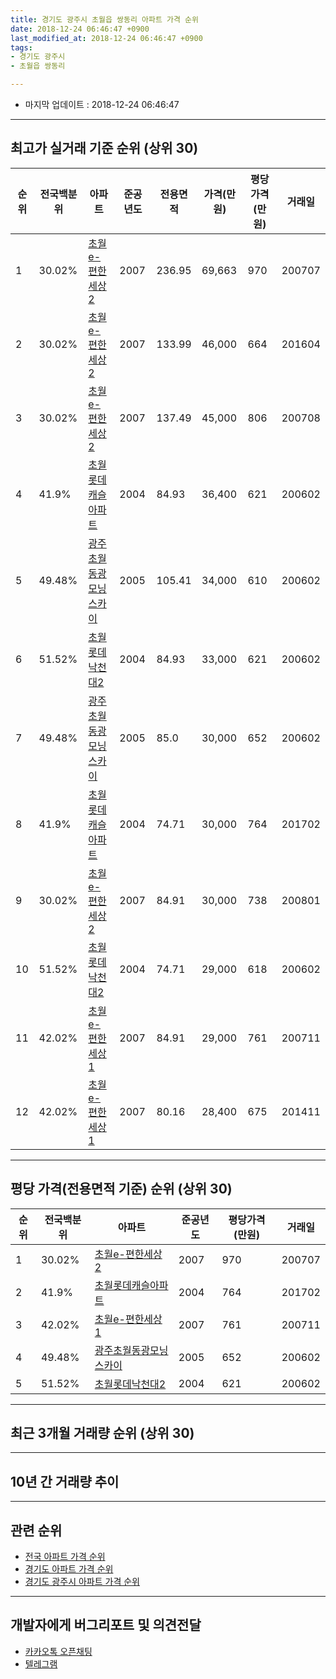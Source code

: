 ```yaml
---
title: 경기도 광주시 초월읍 쌍동리 아파트 가격 순위
date: 2018-12-24 06:46:47 +0900
last_modified_at: 2018-12-24 06:46:47 +0900
tags:
- 경기도 광주시
- 초월읍 쌍동리

---
```


* 마지막 업데이트 : 2018-12-24 06:46:47

---

## 최고가 실거래 기준 순위 (상위 30)


|순위|전국백분위|아파트|준공년도|전용면적|가격(만원)|평당가격(만원)|거래일|
|---|---|---|---|---|---|---|---|
|1|30.02%|[초월e-편한세상2](https://search.naver.com/search.naver?query=%EA%B2%BD%EA%B8%B0%EB%8F%84+%EA%B4%91%EC%A3%BC%EC%8B%9C+%EC%B4%88%EC%9B%94%EC%9D%8D+%EC%8C%8D%EB%8F%99%EB%A6%AC+%EC%B4%88%EC%9B%94e-%ED%8E%B8%ED%95%9C%EC%84%B8%EC%83%812)|2007|236.95|69,663|970|200707|
|2|30.02%|[초월e-편한세상2](https://search.naver.com/search.naver?query=%EA%B2%BD%EA%B8%B0%EB%8F%84+%EA%B4%91%EC%A3%BC%EC%8B%9C+%EC%B4%88%EC%9B%94%EC%9D%8D+%EC%8C%8D%EB%8F%99%EB%A6%AC+%EC%B4%88%EC%9B%94e-%ED%8E%B8%ED%95%9C%EC%84%B8%EC%83%812)|2007|133.99|46,000|664|201604|
|3|30.02%|[초월e-편한세상2](https://search.naver.com/search.naver?query=%EA%B2%BD%EA%B8%B0%EB%8F%84+%EA%B4%91%EC%A3%BC%EC%8B%9C+%EC%B4%88%EC%9B%94%EC%9D%8D+%EC%8C%8D%EB%8F%99%EB%A6%AC+%EC%B4%88%EC%9B%94e-%ED%8E%B8%ED%95%9C%EC%84%B8%EC%83%812)|2007|137.49|45,000|806|200708|
|4|41.9%|[초월롯데캐슬아파트](https://search.naver.com/search.naver?query=%EA%B2%BD%EA%B8%B0%EB%8F%84+%EA%B4%91%EC%A3%BC%EC%8B%9C+%EC%B4%88%EC%9B%94%EC%9D%8D+%EC%8C%8D%EB%8F%99%EB%A6%AC+%EC%B4%88%EC%9B%94%EB%A1%AF%EB%8D%B0%EC%BA%90%EC%8A%AC%EC%95%84%ED%8C%8C%ED%8A%B8)|2004|84.93|36,400|621|200602|
|5|49.48%|[광주초월동광모닝스카이](https://search.naver.com/search.naver?query=%EA%B2%BD%EA%B8%B0%EB%8F%84+%EA%B4%91%EC%A3%BC%EC%8B%9C+%EC%B4%88%EC%9B%94%EC%9D%8D+%EC%8C%8D%EB%8F%99%EB%A6%AC+%EA%B4%91%EC%A3%BC%EC%B4%88%EC%9B%94%EB%8F%99%EA%B4%91%EB%AA%A8%EB%8B%9D%EC%8A%A4%EC%B9%B4%EC%9D%B4)|2005|105.41|34,000|610|200602|
|6|51.52%|[초월롯데낙천대2](https://search.naver.com/search.naver?query=%EA%B2%BD%EA%B8%B0%EB%8F%84+%EA%B4%91%EC%A3%BC%EC%8B%9C+%EC%B4%88%EC%9B%94%EC%9D%8D+%EC%8C%8D%EB%8F%99%EB%A6%AC+%EC%B4%88%EC%9B%94%EB%A1%AF%EB%8D%B0%EB%82%99%EC%B2%9C%EB%8C%802)|2004|84.93|33,000|621|200602|
|7|49.48%|[광주초월동광모닝스카이](https://search.naver.com/search.naver?query=%EA%B2%BD%EA%B8%B0%EB%8F%84+%EA%B4%91%EC%A3%BC%EC%8B%9C+%EC%B4%88%EC%9B%94%EC%9D%8D+%EC%8C%8D%EB%8F%99%EB%A6%AC+%EA%B4%91%EC%A3%BC%EC%B4%88%EC%9B%94%EB%8F%99%EA%B4%91%EB%AA%A8%EB%8B%9D%EC%8A%A4%EC%B9%B4%EC%9D%B4)|2005|85.0|30,000|652|200602|
|8|41.9%|[초월롯데캐슬아파트](https://search.naver.com/search.naver?query=%EA%B2%BD%EA%B8%B0%EB%8F%84+%EA%B4%91%EC%A3%BC%EC%8B%9C+%EC%B4%88%EC%9B%94%EC%9D%8D+%EC%8C%8D%EB%8F%99%EB%A6%AC+%EC%B4%88%EC%9B%94%EB%A1%AF%EB%8D%B0%EC%BA%90%EC%8A%AC%EC%95%84%ED%8C%8C%ED%8A%B8)|2004|74.71|30,000|764|201702|
|9|30.02%|[초월e-편한세상2](https://search.naver.com/search.naver?query=%EA%B2%BD%EA%B8%B0%EB%8F%84+%EA%B4%91%EC%A3%BC%EC%8B%9C+%EC%B4%88%EC%9B%94%EC%9D%8D+%EC%8C%8D%EB%8F%99%EB%A6%AC+%EC%B4%88%EC%9B%94e-%ED%8E%B8%ED%95%9C%EC%84%B8%EC%83%812)|2007|84.91|30,000|738|200801|
|10|51.52%|[초월롯데낙천대2](https://search.naver.com/search.naver?query=%EA%B2%BD%EA%B8%B0%EB%8F%84+%EA%B4%91%EC%A3%BC%EC%8B%9C+%EC%B4%88%EC%9B%94%EC%9D%8D+%EC%8C%8D%EB%8F%99%EB%A6%AC+%EC%B4%88%EC%9B%94%EB%A1%AF%EB%8D%B0%EB%82%99%EC%B2%9C%EB%8C%802)|2004|74.71|29,000|618|200602|
|11|42.02%|[초월e-편한세상1](https://search.naver.com/search.naver?query=%EA%B2%BD%EA%B8%B0%EB%8F%84+%EA%B4%91%EC%A3%BC%EC%8B%9C+%EC%B4%88%EC%9B%94%EC%9D%8D+%EC%8C%8D%EB%8F%99%EB%A6%AC+%EC%B4%88%EC%9B%94e-%ED%8E%B8%ED%95%9C%EC%84%B8%EC%83%811)|2007|84.91|29,000|761|200711|
|12|42.02%|[초월e-편한세상1](https://search.naver.com/search.naver?query=%EA%B2%BD%EA%B8%B0%EB%8F%84+%EA%B4%91%EC%A3%BC%EC%8B%9C+%EC%B4%88%EC%9B%94%EC%9D%8D+%EC%8C%8D%EB%8F%99%EB%A6%AC+%EC%B4%88%EC%9B%94e-%ED%8E%B8%ED%95%9C%EC%84%B8%EC%83%811)|2007|80.16|28,400|675|201411|


---

## 평당 가격(전용면적 기준) 순위 (상위 30)


|순위|전국백분위|아파트|준공년도|평당가격(만원)|거래일|
|---|---|---|---|---|---|
|1|30.02%|[초월e-편한세상2](https://search.naver.com/search.naver?query=%EA%B2%BD%EA%B8%B0%EB%8F%84+%EA%B4%91%EC%A3%BC%EC%8B%9C+%EC%B4%88%EC%9B%94%EC%9D%8D+%EC%8C%8D%EB%8F%99%EB%A6%AC+%EC%B4%88%EC%9B%94e-%ED%8E%B8%ED%95%9C%EC%84%B8%EC%83%812)|2007|970|200707|
|2|41.9%|[초월롯데캐슬아파트](https://search.naver.com/search.naver?query=%EA%B2%BD%EA%B8%B0%EB%8F%84+%EA%B4%91%EC%A3%BC%EC%8B%9C+%EC%B4%88%EC%9B%94%EC%9D%8D+%EC%8C%8D%EB%8F%99%EB%A6%AC+%EC%B4%88%EC%9B%94%EB%A1%AF%EB%8D%B0%EC%BA%90%EC%8A%AC%EC%95%84%ED%8C%8C%ED%8A%B8)|2004|764|201702|
|3|42.02%|[초월e-편한세상1](https://search.naver.com/search.naver?query=%EA%B2%BD%EA%B8%B0%EB%8F%84+%EA%B4%91%EC%A3%BC%EC%8B%9C+%EC%B4%88%EC%9B%94%EC%9D%8D+%EC%8C%8D%EB%8F%99%EB%A6%AC+%EC%B4%88%EC%9B%94e-%ED%8E%B8%ED%95%9C%EC%84%B8%EC%83%811)|2007|761|200711|
|4|49.48%|[광주초월동광모닝스카이](https://search.naver.com/search.naver?query=%EA%B2%BD%EA%B8%B0%EB%8F%84+%EA%B4%91%EC%A3%BC%EC%8B%9C+%EC%B4%88%EC%9B%94%EC%9D%8D+%EC%8C%8D%EB%8F%99%EB%A6%AC+%EA%B4%91%EC%A3%BC%EC%B4%88%EC%9B%94%EB%8F%99%EA%B4%91%EB%AA%A8%EB%8B%9D%EC%8A%A4%EC%B9%B4%EC%9D%B4)|2005|652|200602|
|5|51.52%|[초월롯데낙천대2](https://search.naver.com/search.naver?query=%EA%B2%BD%EA%B8%B0%EB%8F%84+%EA%B4%91%EC%A3%BC%EC%8B%9C+%EC%B4%88%EC%9B%94%EC%9D%8D+%EC%8C%8D%EB%8F%99%EB%A6%AC+%EC%B4%88%EC%9B%94%EB%A1%AF%EB%8D%B0%EB%82%99%EC%B2%9C%EB%8C%802)|2004|621|200602|


---

## 최근 3개월 거래량 순위 (상위 30)


<div style="width:100%;">
    <canvas id="deal_count_ranking" height="250"></canvas>
</div>


<script>
new Chart(document.getElementById("deal_count_ranking"), {
    type: 'horizontalBar',
    data: {
        labels: ['초월롯데캐슬아파트', '초월롯데낙천대2', '초월e-편한세상1', '광주초월동광모닝스카이', '초월e-편한세상2'],
        datasets: [{
            label: '실거래 수',
            data: [8, 6, 2, 1, 1],
            borderColor: "rgba(255, 0, 128, 1)",
            backgroundColor: "rgba(255, 0, 128, 0.5)",
            fill: false,
        }]
    },
    options: {
        responsive: true,
        title: {
            display: true,
            text: '최근 3개월 거래량 순위'
        },
        tooltips: {
            mode: 'index',
            intersect: false,
            callbacks: {
                title: function(tooltipItems, data) {
                    return "실거래 수:";
                },
                label: function(tooltipItem, data) {
                    return data.labels[tooltipItem.index] + ": " + tooltipItem.xLabel;
                }
            }
        },
        hover: {
            mode: 'nearest',
            intersect: true
        },
        scales: {
            xAxes: [{
                display: true,
                scaleLabel: {
                    display: true,
                    labelString: '실거래 수'
                },
                ticks: {
                    suggestedMin: 0,
                }
            }],
            yAxes: [{
                display: true,
                ticks: {
                    autoSkip: false,
                    callback: function(value, index, values) {
                        if (value.length > 15)
                            return value.substr(0, 13) + "...";
                        else
                            return value;
                    }
                },
                scaleLabel: {
                    display: false,
                }
            }]
        }
    }
});

</script>


---

## 10년 간 거래량 추이


<div style="width:100%;">
    <canvas id="deal_progress" height="250"></canvas>
</div>

<script>
new Chart(document.getElementById("deal_progress"), {
    type: 'line',
    data: {
        labels: ['200812','200901','200902','200903','200904','200905','200906','200907','200908','200909','200910','200911','200912','201001','201002','201003','201004','201005','201006','201007','201008','201009','201010','201011','201012','201101','201102','201103','201104','201105','201106','201107','201108','201109','201110','201111','201112','201201','201202','201203','201204','201205','201206','201207','201208','201209','201210','201211','201212','201301','201302','201303','201304','201305','201306','201307','201308','201309','201310','201311','201312','201401','201402','201403','201404','201405','201406','201407','201408','201409','201410','201411','201412','201501','201502','201503','201504','201505','201506','201507','201508','201509','201510','201511','201512','201601','201602','201603','201604','201605','201606','201607','201608','201609','201610','201611','201612','201701','201702','201703','201704','201705','201706','201707','201708','201709','201710','201711','201712','201801','201802','201803','201804','201805','201806','201807','201808','201809','201810','201811','201812'],
        datasets: [{
            label: '실거래 수',
            pointRadius: 1,
            data: [0, 7, 8, 8, 19, 9, 11, 17, 11, 15, 6, 11, 7, 6, 5, 5, 6, 6, 4, 7, 2, 10, 9, 8, 8, 10, 13, 6, 9, 2, 6, 11, 14, 6, 8, 13, 4, 2, 4, 3, 7, 8, 7, 9, 3, 7, 7, 6, 5, 4, 6, 10, 9, 9, 7, 5, 7, 14, 14, 10, 11, 3, 12, 16, 10, 11, 7, 10, 20, 14, 18, 10, 2, 12, 14, 14, 17, 18, 18, 8, 8, 8, 7, 10, 4, 1, 3, 9, 8, 8, 5, 11, 12, 11, 15, 11, 8, 3, 5, 11, 7, 9, 15, 25, 7, 9, 6, 6, 6, 7, 4, 13, 5, 12, 0, 9, 12, 9, 15, 2, 1],
            borderColor: "rgba(255, 201, 14, 1)",
            backgroundColor: "rgba(255, 201, 14, 0.5)",
            fill: true,
        }]
    },
    options: {
        responsive: true,
        title: {
            display: true,
            text: '10년간 거래량 추이'
        },
        tooltips: {
            mode: 'index',
            intersect: false,
        },
        hover: {
            mode: 'nearest',
            intersect: true
        },
        scales: {
            xAxes: [{
                display: true,
                scaleLabel: {
                    display: true,
                    labelString: '년/월'
                }
            }],
            yAxes: [{
                display: true,
                ticks: {
                    suggestedMin: 0,
                },
                scaleLabel: {
                    display: true,
                    labelString: '실거래 수'
                }
            }]
        }
    }
});

</script>


---

## 관련 순위

- [전국 아파트 가격 순위](https://inasie.github.io/apt-ranking/전국)
- [경기도 아파트 가격 순위](https://inasie.github.io/apt-ranking/경기도)
- [경기도 광주시 아파트 가격 순위](https://inasie.github.io/apt-ranking/경기도-광주시)


---

## 개발자에게 버그리포트 및 의견전달

- [카카오톡 오픈채팅](https://open.kakao.com/o/gLJUAP4)
- [텔레그램](https://t.me/inasie)


